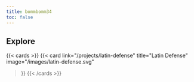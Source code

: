 ```yaml
---
title: bommbomm34
toc: false
---
```


## Explore

{{< cards >}}
  {{< card
      link="/projects/latin-defense"
      title="Latin Defense"
      image="/images/latin-defense.svg"
  >}}
{{< /cards >}}
